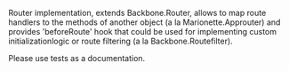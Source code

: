  Router implementation, extends Backbone.Router, allows to map route handlers
to the methods of another object (a la Marionette.Approuter) and provides 'beforeRoute'
hook that could be used for implementing custom initializationlogic or route
filtering (a la Backbone.Routefilter).

Please use tests as a documentation.
